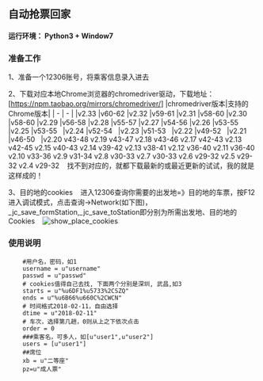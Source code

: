 ## 自动抢票回家

#### 运行环境： Python3 + Window7

### 准备工作

1、准备一个12306账号，将乘客信息录入进去

2、下载对应本地Chrome浏览器的chromedriver驱动，下载地址：[https://npm.taobao.org/mirrors/chromedriver/]
    |chromedriver版本|支持的Chrome版本|
    | - | - | 
    |v2.33	|v60-62
    |v2.32	|v59-61
    |v2.31	|v58-60
    |v2.30	|v58-60
    |v2.29	|v56-58
    |v2.28	|v55-57
    |v2.27	|v54-56
    |v2.26	|v53-55
    |v2.25	|v53-55
    |v2.24	|v52-54
    |v2.23	|v51-53
    |v2.22	|v49-52
    |v2.21	|v46-50
    |v2.20	v43-48
    v2.19	v43-47
    v2.18	v43-46
    v2.17	v42-43
    v2.13	v42-45
    v2.15	v40-43
    v2.14	v39-42
    v2.13	v38-41
    v2.12	v36-40
    v2.11	v36-40
    v2.10	v33-36
    v2.9	v31-34
    v2.8	v30-33
    v2.7	v30-33
    v2.6	v29-32
    v2.5	v29-32
    v2.4	v29-32
    找不到对应的，就都下载最新的或最近更新的试试，我的就是这样成的！
    
  3、目的地的cookies
    进入12306查询你需要的出发地=》目的地的车票，按F12进入调试模式，点击查询->Network(如下图)，_jc_save_formStation,_jc_save_toStation即分别为所需出发地、目的地的Cookies
    ![show_place_cookies](https://github.com/sanplit/public/blob/master/images/12306_tickets/show_place_cookies.png)
    
### 使用说明
```
    #用户名，密码，如1
	username = u"username"
	passwd = u"passwd"
	# cookies值得自己去找, 下面两个分别是深圳, 武昌,如3
	starts = u"%u6DF1%u5733%2CSZQ"
	ends = u"%u6B66%u660C%2CWCN"
	# 时间格式2018-02-11，自由选择
	dtime = u"2018-02-11"
	# 车次，选择第几趟，0则从上之下依次点击
	order = 0
	###乘客名，可多人，如[u"user1",u"user2"]
	users = [u"user1"]
	##席位
	xb = u"二等座"
	pz=u"成人票"
```
    
